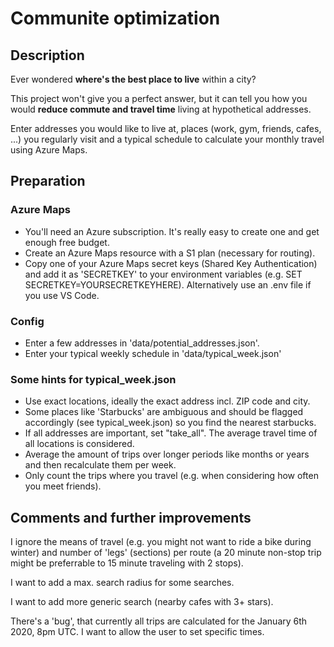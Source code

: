 # Communite optimization
## Description

Ever wondered **where's the best place to live** within a city?

This project won't give you a perfect answer, but it can tell you how you would **reduce commute and travel time** living at hypothetical addresses.

Enter addresses you would like to live at, places (work, gym, friends, cafes, ...) you regularly visit and a typical schedule to calculate your monthly travel using Azure Maps.

## Preparation
### Azure Maps
* You'll need an Azure subscription. It's really easy to create one and get enough free budget.
* Create an Azure Maps resource with a S1 plan (necessary for routing).
* Copy one of your Azure Maps secret keys (Shared Key Authentication) and add it as 'SECRETKEY' to your environment variables (e.g. SET SECRETKEY=YOURSECRETKEYHERE). Alternatively use an .env file if you use VS Code.

### Config
* Enter a few addresses in 'data/potential_addresses.json'.
* Enter your typical weekly schedule in 'data/typical_week.json'

### Some hints for typical_week.json
* Use exact locations, ideally the exact address incl. ZIP code and city.
* Some places like 'Starbucks' are ambiguous and should be flagged accordingly (see typical_week.json) so you find the nearest starbucks.
* If all addresses are important, set "take_all". The average travel time of all locations is considered. 
* Average the amount of trips over longer periods like months or years and then recalculate them per week.
* Only count the trips where you travel (e.g. when considering how often you meet friends).

## Comments and further improvements
I ignore the means of travel (e.g. you might not want to ride a bike during winter) and number of 'legs' (sections) per route (a 20 minute non-stop trip might be preferrable to 15 minute traveling with 2 stops).

I want to add a max. search radius for some searches.

I want to add more generic search (nearby cafes with 3+ stars).

There's a 'bug', that currently all trips are calculated for the January 6th 2020, 8pm UTC. I want to allow the user to set specific times.